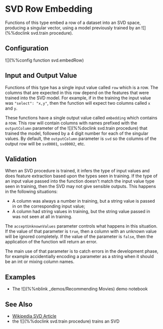 # SVD Row Embedding

Functions of this type embed a row of a dataset into an SVD space, producing a singular vector,
using a model previously trained by an  ![](%%doclink svd.train procedure).

## Configuration

![](%%config function svd.embedRow)

## Input and Output Value

Functions of this type has a single input value called `row` which is a row. The columns that
are expected in this row depend on the features that were trained into the SVD model.
For example, if in the training the input value was `"select": "x,y"`, then the function will 
expect two columns called `x` and `y`.

These functions have a single output value called `embedding` which contains a row. This row
will contain columns with names prefixed with the `outputColumn` parameter of the ![](%%doclink svd.train procedure) that trained the model, followed by a 4 digit number for each of the singular values. By default, the `outputColumn` parameter is `svd` so the columns of the output row will be `svd0001`, `svd0002`, etc.

## Validation

When an SVD procedure is trained, it infers the type of input values and does feature
extraction based upon the types seen in training.  If the type of an input
value passed into the function doesn't match the input value type seen in training, then the
SVD may not give sensible outputs.  This happens in the following
situations:

- A column was always a number in training, but a string value is passed in
  on the corresponding input value;
- A column had string values in training, but the string value passed in was
  not seen at all in training.

The `acceptUnknownValues` parameter controls what happens in this situation.
If the value of that parameter is `true`, then a column with an unknown value
will be ignored completely.  If the value of the parameter is `false`, then
the application of the function will return an error.

The main use of that parameter is to catch errors in the development phase,
for example accidentially encoding a parameter as a string when it should be
an int or mixing column names.

## Examples

* The ![](%%nblink _demos/Recommending Movies) demo notebook

## See Also

* [Wikipedia SVD Article](http://en.wikipedia.org/wiki/Singular_value_decomposition)
* the ![](%%doclink svd.train procedure) trains an SVD


